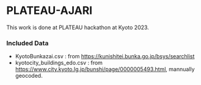 # PLATEAU-AJARI
This work is done at PLATEAU hackathon at Kyoto 2023.

### Included Data
- KyotoBunkazai.csv : from https://kunishitei.bunka.go.jp/bsys/searchlist
- kyotocity_buildings_edo.csv : from https://www.city.kyoto.lg.jp/bunshi/page/0000005493.html, mannually geocoded.
